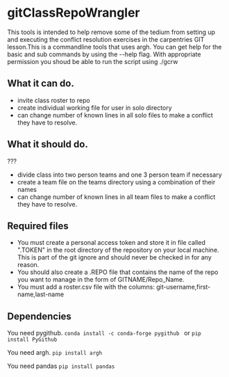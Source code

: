 # gitClassRepoWrangler
This tools is intended to help remove some of the tedium from setting up and executing the conflict resolution exercises in the carpentries GIT lesson.This is a commandline tools that uses argh.  You can get help for the basic and sub commands by using the --help flag.  With appropriate permission you shoud be able to run the script using ./gcrw

## What it can do.
* invite class roster to repo
* create individual working file for user in solo directory      
* can change number of known lines in all solo files to make a conflict they have to resolve.


## What it should do.
???
 * divide class into two person teams and one 3 person team if necessary
 * create a team file on the teams directory using a combination of their names 
 * can change number of known lines in all team files to make a conflict they have to resolve. 
     
## Required files
* You must create a personal access token and store it in file called ".TOKEN" in the root directory of the repository on your local machine. This is part of the git ignore and should never be checked in for any reason.
* You should also create a .REPO file that contains the name of the repo you want to manage in the form of GITNAME/Repo_Name.
* You must add a roster.csv file with the columns: git-username,first-name,last-name

## Dependencies
You need pygithub. 
   `conda install -c conda-forge pygithub `
or
   `pip install PyGithub`

You need argh.
   `pip install argh`
    
You need pandas
   `pip install pandas`
